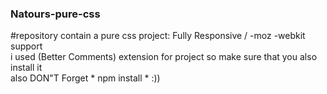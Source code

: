 ### Natours-pure-css
#repository contain a pure css project: Fully Responsive / -moz -webkit support <br/>
i used (Better Comments) extension for project so make sure that you also install it <br/>
also DON"T Forget * npm install * :))
